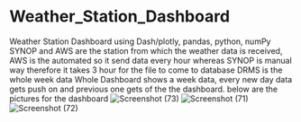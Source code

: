 # Weather_Station_Dashboard
Weather Station Dashboard using Dash/plotly, pandas, python, numPy
SYNOP and AWS are the station from which the weather data is received, AWS is the automated so it send data every hour whereas SYNOP is manual way therefore it takes 3 hour for the file to come to database
DRMS is the whole week data
Whole Dashboard shows a week data, every new day data gets push on and previous one gets of the the dashboard.
below are the pictures for the dashboard
![Screenshot (73)](https://user-images.githubusercontent.com/63055601/188282067-f08e21ce-18cc-408e-888f-7b78c5925ddd.png)
![Screenshot (71)](https://user-images.githubusercontent.com/63055601/188281986-a881d290-3976-4bc0-9d30-49d15e60d51e.png)
![Screenshot (72)](https://user-images.githubusercontent.com/63055601/188281989-78e25809-03b5-4317-94a6-5efa3837b4b4.png)
